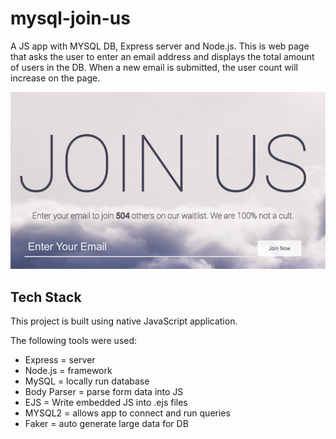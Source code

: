 # mysql-join-us
A JS app with MYSQL DB, Express server and Node.js. This is web page that asks the user to enter an email address and displays the total amount of users in the DB. When a new email is submitted, the user count will increase on the page.

![Join US](mysql-join-us.jpg)

## Tech Stack

This project is built using native JavaScript application.

The following tools were used:

- Express = server
- Node.js = framework
- MySQL = locally run database
- Body Parser = parse form data into JS
- EJS = Write embedded JS into .ejs files
- MYSQL2 = allows app to connect and run queries
- Faker = auto generate large data for DB
